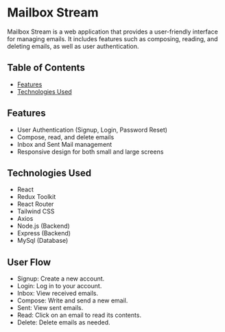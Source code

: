 # Mailbox Stream

Mailbox Stream is a web application that provides a user-friendly interface for managing emails. It includes features such as composing, reading, and deleting emails, as well as user authentication.

## Table of Contents

- [Features](#features)
- [Technologies Used](#technologies-used)

## Features

- User Authentication (Signup, Login, Password Reset)
- Compose, read, and delete emails
- Inbox and Sent Mail management
- Responsive design for both small and large screens

## Technologies Used

- React
- Redux Toolkit
- React Router
- Tailwind CSS
- Axios
- Node.js (Backend)
- Express (Backend)
- MySql (Database)

## User Flow
- Signup: Create a new account.
- Login: Log in to your account.
- Inbox: View received emails.
- Compose: Write and send a new email.
- Sent: View sent emails.
- Read: Click on an email to read its contents.
- Delete: Delete emails as needed.
